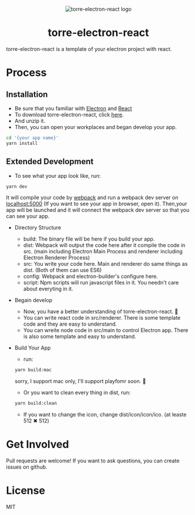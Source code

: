 <p align="center">
    <img src="https://bunuelo.oss-cn-shanghai.aliyuncs.com/torre-electron-react/torre-electron-react.png?x-oss-process=image/resize,w_200" alt="torre-electron-react logo"/>
    <center>
    <h1 style="text-align=center">torre-electron-react</h1></center>
    <p>torre-electron-react is a template of your electron project with react.</p>
</p>

# Process
## Installation
- Be sure that you familiar with [Electron](https://electronjs.org/) and [React](https://reactjs.org/)
- To download torre-electron-react, click [here](https://github.com/hello-acuario/torre-electron-react/releases). 
- And unzip it.
- Then, you can open your workplaces and began develop your app.
``` bash
cd '{your app name}'
yarn install
```

## Extended Development
- To see what your app look like, run:
``` bash
yarn dev
```
It will compile your code by [webpack](https://webpack.js.org/ "webpack offcial website") and run a webpack dev server on [localhost:5000](http://localhost:5000) (If you want to see your app in browser, open it). Then,your app will be launched and it will connect the webpack dev server so that you can see your app.

- Directory Structure

    - build: The binary file will be here if you build your app.
    - dist: Webpack will output the code here after it compile the code in src. (main including Electron Main Process and renderer including Electron Renderer Process)
    - src: You write your code here. Main and renderer do same things as dist. (Both of them can use ES6)
    - config: Webpack and electron-builder's configure here.
    - script: Npm scripts will run javascript files in it. You needn't care about everyting in it.

- Begain develop

    - Now, you have a better understanding of torre-electron-react. 🍔
    - You can write react code in src/renderer. There is some template code and they are easy to understand.
    - You can wreite node code in src/main to control Electron app. There is also some template and easy to understand.

- Build Your App

    - run:
    ``` bash
    yarn build:mac
    ```
    sorry, I support mac only, I'll support playfomr soon. 🤗

    - Or you want to clean every thing in dist, run:
    ``` bash
    yarn build:clean
    ```
    - If you want to change the icon, change dist/icon/icon/ico. (at leaste 512 ✖ 512️)

# Get Involved
Pull requests are welcome!
If you want to ask questions, you can create issues on github.

# License
MIT
